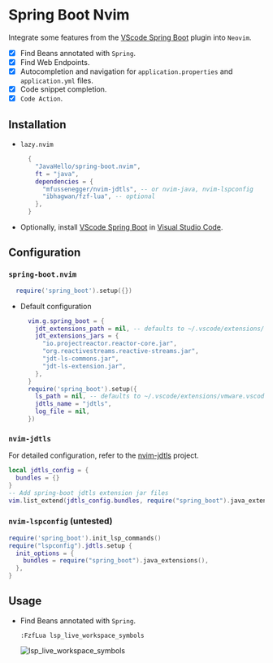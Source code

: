 # Spring Boot Nvim

Integrate some features from the [VScode Spring Boot](https://marketplace.visualstudio.com/items?itemName=vmware.vscode-spring-boot) plugin into `Neovim`.

- [x] Find Beans annotated with `Spring`.
- [x] Find Web Endpoints.
- [x] Autocompletion and navigation for `application.properties` and `application.yml` files.
- [x] Code snippet completion.
- [x] `Code Action`.

## Installation

- `lazy.nvim`
  ```lua
    {
      "JavaHello/spring-boot.nvim",
      ft = "java",
      dependencies = {
        "mfussenegger/nvim-jdtls", -- or nvim-java, nvim-lspconfig
        "ibhagwan/fzf-lua", -- optional
      },
    }
  ```
- Optionally, install [VScode Spring Boot](https://marketplace.visualstudio.com/items?itemName=vmware.vscode-spring-boot) in [Visual Studio Code](https://code.visualstudio.com/).

## Configuration

### `spring-boot.nvim`

```lua
  require('spring_boot').setup({})
```

- Default configuration
  ```lua
    vim.g.spring_boot = {
      jdt_extensions_path = nil, -- defaults to ~/.vscode/extensions/vmware.vscode-spring-boot-x.xx.x
      jdt_extensions_jars = {
        "io.projectreactor.reactor-core.jar",
        "org.reactivestreams.reactive-streams.jar",
        "jdt-ls-commons.jar",
        "jdt-ls-extension.jar",
      },
    }
    require('spring_boot').setup({
      ls_path = nil, -- defaults to ~/.vscode/extensions/vmware.vscode-spring-boot-x.xx.x
      jdtls_name = "jdtls",
      log_file = nil,
    })
  ```

### `nvim-jdtls`

For detailed configuration, refer to the [nvim-jdtls](https://github.com/mfussenegger/nvim-jdtls) project.

```lua
local jdtls_config = {
  bundles = {}
}
-- Add spring-boot jdtls extension jar files
vim.list_extend(jdtls_config.bundles, require("spring_boot").java_extensions())
```

### `nvim-lspconfig` (untested)

```lua
require('spring_boot').init_lsp_commands()
require("lspconfig").jdtls.setup {
  init_options = {
    bundles = require("spring_boot").java_extensions(),
  },
}
```

## Usage

- Find Beans annotated with `Spring`.
  ```vim
  :FzfLua lsp_live_workspace_symbols
  ```
  ![lsp_live_workspace_symbols](https://javahello.github.io/dev/nvim-lean/images/spring-boot.png)
